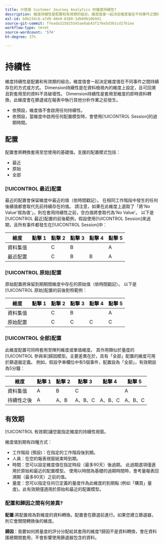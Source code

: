 ```yaml
---
title: 什麼是 Customer Journey Analytics 的維度持續性?
description: 維度持續性是配置和有效期的組合。維度值會一起決定維度值在不同事件之間持續存在的方式或方式。
exl-id: b8b234c6-a7d9-40e9-8380-1db09610b941
source-git-commit: ffeada325825545ae0ab43f176e5d301cd1761ee
workflow-type: tm+mt
source-wordcount: '574'
ht-degree: 37%

---
```


# 持續性

維度持續性是配置和有效期的組合。維度值會一起決定維度值在不同事件之間持續存在的方式或方式。 Dimension持續性是在資料檢視內的維度上設定，且可回溯且對套用至的資料不具破壞性。 Dimension持續性是套用至維度的即時資料轉換，此維度會在篩選或在報表中執行其他分析作業之前發生。

* 依預設，維度值不會啟用任何持續性。
* 依預設，當維度中啟用任何配置模型時，會使用[!UICONTROL Session]的過期時間。

## 配置

配置會將轉換套用至您使用的基礎值。支援的配置模式包括：

* 最近
* 原始
* 全部

### [!UICONTROL 最近]配置

最近的配置會保留維度中最近的值（依時間戳記）。 在相同工作階段中發生的任何後續值都會取代先前持續存在的值。 請注意，如果在此維度上選取了「將&#39;No Value&#39;視為值&#39;」，則在套用持續性之前，空白值將會取代為&#39;No Value&#39;。 以下是[!UICONTROL 最近]配置的前後範例，假設使用[!UICONTROL Session]來過期，且所有事件都發生在[!UICONTROL Session]中：

| 維度 | 點擊 1 | 點擊 2 | 點擊 3 | 點擊 4 | 點擊 5 |
| --- | --- | --- | --- | --- | --- |
| 資料集值 |  | C | B |  | A |
| 最近配置 |  | C | B | B | A |

### [!UICONTROL 原始]配置

原始配置將保留到期期間維度中存在的原始值（依時間戳記）。 以下是[!UICONTROL 原始]配置的前後對照範例：

| 維度 | 點擊 1 | 點擊 2 | 點擊 3 | 點擊 4 | 點擊 5 |
| --- | --- | --- | --- | --- | --- |
| 資料集值 |  | C | B |  | A |
| 原始配置 |  | C | C | C | C |

### [!UICONTROL 全部]配置

此維度配置可同時套用至陣列維度或單值維度。 其作用類似於量度的[!UICONTROL 參與率]歸因模型。主要差異在於，具有「全部」配置的維度可用於篩選器定義。 例如，假設字串欄位中有5個事件，配置設為「全部」，有效期設為5分鐘：

| 維度 | 點擊 1 | 點擊 2 | 點擊 3 | 點擊 4 | 點擊 5 |
| --- | --- | --- | --- | --- | --- |
| 資料集值 | A | B | C |  | A |
| 持續性之後 | A | A、B | A、B、C | A、B、C | A、B、C |

## 有效期

[!UICONTROL 有效期]讓您能指定維度的持續性視窗。

維度值到期有四種方式：

* 工作階段 (預設)：在指定的工作階段後到期。
* 人員：在您的報表視窗結束時到期。
* 時間：您可以設定維度值在指定時段（最多90天）後過期。 此過期選項僅適用於原始和最近的配置模型。 使用以時間為基礎的過期時間時，會考量報表回溯期（最多90天）之前的值。
* 量度：您可以指定任何已定義的量度作為此維度的到期點 (例如「購買」量度)。此有效期僅適用於原始和最近的配置模型。

### 配置和歸因之間有何差異?

**配置**:將配置視為對維度的資料轉換。配置會在篩選前進行。如果您建立篩選器，則它會關閉轉換後的維度。

**歸因**：我要如何將量度的評分分配給其套用的維度?歸因不是資料轉換，會在資料匯總期間套用，不會影響使用篩選器包含的資料。
